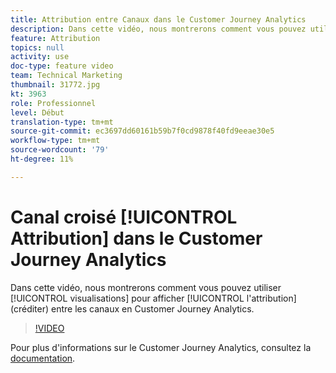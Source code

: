 ```yaml
---
title: Attribution entre Canaux dans le Customer Journey Analytics
description: Dans cette vidéo, nous montrerons comment vous pouvez utiliser les visualisations pour montrer l’attribution (accorder du crédit) entre canaux dans Adobe Customer Journey Analytics.
feature: Attribution
topics: null
activity: use
doc-type: feature video
team: Technical Marketing
thumbnail: 31772.jpg
kt: 3963
role: Professionnel
level: Début
translation-type: tm+mt
source-git-commit: ec3697dd60161b59b7f0cd9878f40fd9eeae30e5
workflow-type: tm+mt
source-wordcount: '79'
ht-degree: 11%

---
```



# Canal croisé [!UICONTROL Attribution] dans le Customer Journey Analytics

Dans cette vidéo, nous montrerons comment vous pouvez utiliser [!UICONTROL visualisations] pour afficher [!UICONTROL l&#39;attribution] (créditer) entre les canaux en Customer Journey Analytics.

>[!VIDEO](https://video.tv.adobe.com/v/31772/?quality=12)

Pour plus d&#39;informations sur le Customer Journey Analytics, consultez la [documentation](https://docs.adobe.com/content/help/fr-FR/analytics-platform/using/cja-landing.html).

